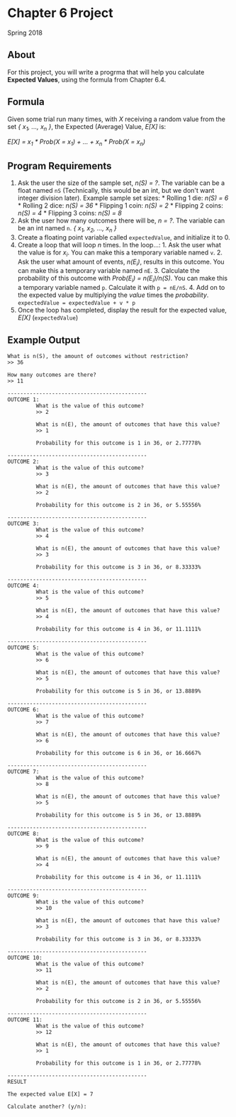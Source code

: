 # Chapter 6 Project

Spring 2018

## About

For this project, you will write a progrma that will help you calculate **Expected Values**, using the formula from Chapter 6.4.

## Formula

Given some trial run many times, with *X* receiving a random value from the set
*{ x<sub>1</sub>, ..., x<sub>n</sub> }*, the Expected (Average) Value, *E[X]* is:

*E[X] = x<sub>1</sub> * Prob(X = x<sub>1</sub>) + ... + x<sub>n</sub> * Prob(X = x<sub>n</sub>)*

## Program Requirements

1. Ask the user the size of the sample set, *n(S) = ?*. The variable can be  a float named ```nS``` (Technically, this would be an int, but we don't want integer division later). Example sample set sizes:
         * Rolling 1 die: *n(S) = 6*
         * Rolling 2 dice: *n(S) = 36*
         * Flipping 1 coin: *n(S) = 2*
         * Flipping 2 coins: *n(S) = 4*
         * Flipping 3 coins: *n(S) = 8*
2. Ask the user how many outcomes there will be, *n = ?*. The variable can be an int named ```n```.
*{ x<sub>1</sub>, x<sub>2</sub>, ..., x<sub>n</sub> }*
3. Create a floating point variable called ```expectedValue```, and initialize it to 0.
4. Create a loop that will loop *n* times. In the loop...:
         1. Ask the user what the value is for *x<sub>i</sub>*. You can make this a temporary variable named ```v```.
         2. Ask the user what amount of events, *n(E<sub>i</sub>)*, results in this outcome. You can make this a temporary variable named ```nE```.
         3. Calculate the probability of this outcome with *Prob(E<sub>i</sub>) = n(E<sub>i</sub>)/n(S)*. You can make this a temporary variable named ```p```. Calculate it with ```p = nE/nS```.
         4. Add on to the expected value by multiplying the *value* times the *probability*. ```expectedValue = expectedValue + v * p```
5. Once the loop has completed, display the result for the expected value, *E[X]* (```expectedValue```)

## Example Output

```
What is n(S), the amount of outcomes without restriction?
>> 36

How many outcomes are there?
>> 11

--------------------------------------------
OUTCOME 1:
         What is the value of this outcome?
         >> 2

         What is n(E), the amount of outcomes that have this value?
         >> 1

         Probability for this outcome is 1 in 36, or 2.77778%

--------------------------------------------
OUTCOME 2:
         What is the value of this outcome?
         >> 3

         What is n(E), the amount of outcomes that have this value?
         >> 2

         Probability for this outcome is 2 in 36, or 5.55556%

--------------------------------------------
OUTCOME 3:
         What is the value of this outcome?
         >> 4

         What is n(E), the amount of outcomes that have this value?
         >> 3

         Probability for this outcome is 3 in 36, or 8.33333%

--------------------------------------------
OUTCOME 4:
         What is the value of this outcome?
         >> 5

         What is n(E), the amount of outcomes that have this value?
         >> 4

         Probability for this outcome is 4 in 36, or 11.1111%

--------------------------------------------
OUTCOME 5:
         What is the value of this outcome?
         >> 6

         What is n(E), the amount of outcomes that have this value?
         >> 5

         Probability for this outcome is 5 in 36, or 13.8889%

--------------------------------------------
OUTCOME 6:
         What is the value of this outcome?
         >> 7

         What is n(E), the amount of outcomes that have this value?
         >> 6

         Probability for this outcome is 6 in 36, or 16.6667%

--------------------------------------------
OUTCOME 7:
         What is the value of this outcome?
         >> 8

         What is n(E), the amount of outcomes that have this value?
         >> 5

         Probability for this outcome is 5 in 36, or 13.8889%

--------------------------------------------
OUTCOME 8:
         What is the value of this outcome?
         >> 9

         What is n(E), the amount of outcomes that have this value?
         >> 4

         Probability for this outcome is 4 in 36, or 11.1111%

--------------------------------------------
OUTCOME 9:
         What is the value of this outcome?
         >> 10

         What is n(E), the amount of outcomes that have this value?
         >> 3

         Probability for this outcome is 3 in 36, or 8.33333%

--------------------------------------------
OUTCOME 10:
         What is the value of this outcome?
         >> 11

         What is n(E), the amount of outcomes that have this value?
         >> 2

         Probability for this outcome is 2 in 36, or 5.55556%

--------------------------------------------
OUTCOME 11:
         What is the value of this outcome?
         >> 12

         What is n(E), the amount of outcomes that have this value?
         >> 1

         Probability for this outcome is 1 in 36, or 2.77778%

--------------------------------------------
RESULT

The expected value E[X] = 7

Calculate another? (y/n):
```
